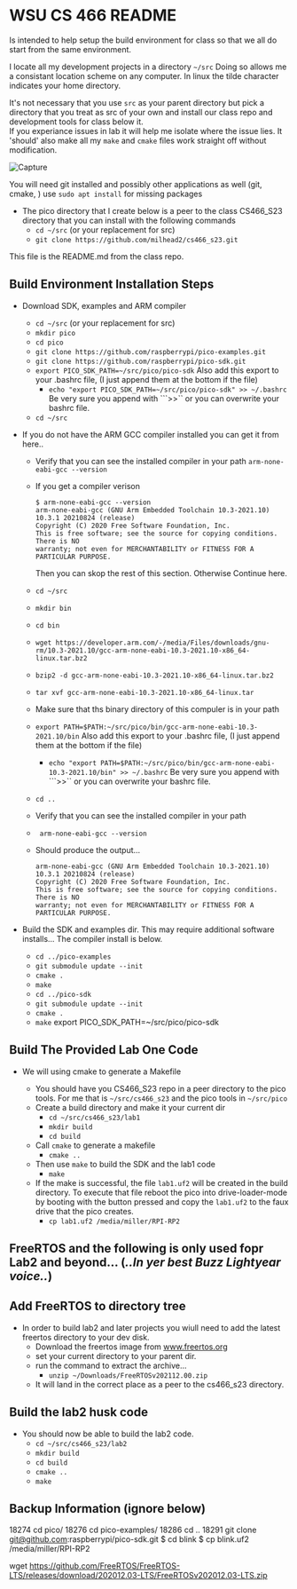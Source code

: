 WSU CS 466 README
=================
Is intended to help setup the build environment for class so that we all do start from the same environment.

I locate all my development projects in a directory ```~/src``` Doing so allows me a consistant location scheme on any computer.  In linux the tilde character indicates your home directory.

It's not necessary that you use ```src``` as your parent directory but pick a directory that you treat as src of your own and install our class repo and development tools for class below it.  
If you experiance issues in lab it will help me isolate where the issue lies.  It 'should' also make all my ```make``` and ```cmake``` files work straight off without modification.

![Capture](https://user-images.githubusercontent.com/19733331/150585134-7ebbc1ad-c76b-4c19-bdd8-8922a14eacbe.JPG)

You will need git installed and possibly other applications as well (git, cmake, ) use ```sudo apt install``` for missing packages

 - The pico directory that I create below is a peer to the class CS466_S23 directory that you can install with the following commands
	- ```cd ~/src``` (or your replacement for src)
	- ```git clone https://github.com/milhead2/cs466_s23.git```
	
This file is the README.md from the class repo.

Build Environment Installation Steps
------------------------------------

 - Download SDK, examples and ARM compiler
	- ```cd ~/src``` (or your replacement for src)
	- ```mkdir pico```
	- ```cd pico```
	- ```git clone https://github.com/raspberrypi/pico-examples.git```
	- ```git clone https://github.com/raspberrypi/pico-sdk.git```
	- ```export PICO_SDK_PATH=~/src/pico/pico-sdk```  Also add this export to your .bashrc file, (I just append them at the bottom if the file)
		- ```echo "export PICO_SDK_PATH=~/src/pico/pico-sdk" >> ~/.bashrc```  Be very sure you append with ```>>`` or you can overwrite your bashrc file.
	- ```cd ~/src```

 - If you do not have the ARM GCC compiler installed you can get it from here..
	- Verify that you can see the installed compiler in your path `arm-none-eabi-gcc --version`
	- If you get a compiler verison 
		```
		$ arm-none-eabi-gcc --version
		arm-none-eabi-gcc (GNU Arm Embedded Toolchain 10.3-2021.10) 10.3.1 20210824 (release)
		Copyright (C) 2020 Free Software Foundation, Inc.
		This is free software; see the source for copying conditions.  There is NO
		warranty; not even for MERCHANTABILITY or FITNESS FOR A PARTICULAR PURPOSE.
		```
		Then you can skop the rest of this section.  Otherwise Continue here.
		
	- ```cd ~/src```
	- ```mkdir bin```
	- ```cd bin```
	- ```wget https://developer.arm.com/-/media/Files/downloads/gnu-rm/10.3-2021.10/gcc-arm-none-eabi-10.3-2021.10-x86_64-linux.tar.bz2```
	- ```bzip2 -d gcc-arm-none-eabi-10.3-2021.10-x86_64-linux.tar.bz2```
	- ```tar xvf gcc-arm-none-eabi-10.3-2021.10-x86_64-linux.tar```
	- Make sure that ths binary directory of this compuler is in your path
	- ```export PATH=$PATH:~/src/pico/bin/gcc-arm-none-eabi-10.3-2021.10/bin```  Also add this export to your .bashrc file, (I just append them at the bottom if the file)
		- ```echo "export PATH=$PATH:~/src/pico/bin/gcc-arm-none-eabi-10.3-2021.10/bin" >> ~/.bashrc```  Be very sure you append with ```>>`` or you can overwrite your bashrc file.
	- ```cd ..```
	- Verify that you can see the installed compiler in your path
	- ``` arm-none-eabi-gcc --version```
	- Should produce the output...
		```
		arm-none-eabi-gcc (GNU Arm Embedded Toolchain 10.3-2021.10) 10.3.1 20210824 (release)
		Copyright (C) 2020 Free Software Foundation, Inc.
		This is free software; see the source for copying conditions.  There is NO
		warranty; not even for MERCHANTABILITY or FITNESS FOR A PARTICULAR PURPOSE.
		```

- Build the SDK and examples dir.  This may require additional software installs...  The compiler install is below.
    - ```cd ../pico-examples```
	- ```git submodule update --init```  
	- ```cmake .```
	- ```make```
    - ```cd ../pico-sdk```
	- ```git submodule update --init```  
	- ```cmake .```
	- ```make```
	export PICO_SDK_PATH=~/src/pico/pico-sdk
	

Build The Provided Lab One Code
---------------------------

- We will using cmake to generate a Makefile 

	- You should have you CS466_S23 repo in a peer directory to the pico tools.  For me that is ```~/src/cs466_s23``` and the pico tools in ```~/src/pico```
	- Create a build directory and make it your current dir
		- ```cd ~/src/cs466_s23/lab1```
		- ```mkdir build```
		- ```cd build```
	- Call ```cmake``` to generate a makefile
		- ```cmake ..```
	- Then use ```make``` to build the SDK and the lab1 code
		- ```make```
	- If the make is successful, the file ```lab1.uf2``` will be created in the build directory.  To execute that file reboot the pico into 
	drive-loader-mode by booting with the button pressed and copy the ```lab1.uf2``` to the faux drive that the pico creates.
		- ```cp lab1.uf2 /media/miller/RPI-RP2```
		
## FreeRTOS and the following is only used fopr Lab2 and beyond... (*..In yer best Buzz Lightyear voice..*)

Add FreeRTOS to directory tree
---------------------------

- In order to build lab2 and later projects you wiull need to add the latest freertos directory to your dev disk.  
	- Download the freertos image from www.freertos.org
	- set your current directory to your parent dir.
	- run the command to extract the archive...
		- ```unzip ~/Downloads/FreeRTOSv202112.00.zip```
	- It will land in the correct place as a peer to the cs466_s23 directory.

Build the lab2 husk code
---------------------------

- You should now be able to build the lab2 code.
	- ```cd ~/src/cs466_s23/lab2```
	- ```mkdir build```
	- ```cd build```
	- ```cmake ..```
	- ```make```


Backup Information (ignore below)
---------------------------------
	
		
		
		
		
18274  cd pico/
18276  cd pico-examples/
18286  cd ..
18291  git clone git@github.com:raspberrypi/pico-sdk.git
$ cd blink
$ cp blink.uf2 /media/miller/RPI-RP2


wget https://github.com/FreeRTOS/FreeRTOS-LTS/releases/download/202012.03-LTS/FreeRTOSv202012.03-LTS.zip

